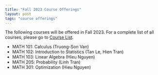 ```yaml
---
title: "Fall 2023 Course Offerings"
layout: post
tags: "course offerings"
---
```

The following courses will be offered in Fall 2023. 
For a complete list of all courses, please go to [Course List](/course-list/).

- MATH 101: Calculus (Truong-Son Van)
- MATH 102: Introduction to Statistics (Tan Le, Hien Tran)
- MATH 103: Linear Algebra (Hieu Nguyen)
- MATH 205: Probability (Linh Tran)
- MATH 301: Optimization (Hieu Nguyen)
